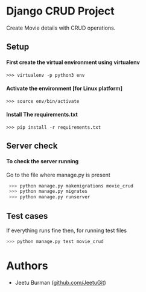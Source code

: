 # Django CRUD Project
Create Movie details with CRUD operations.

## Setup

#### First create the virtual environment using virtualenv
```
>>> virtualenv -p python3 env
```
#### Activate the environment [for Linux platform]
```
>>> source env/bin/activate
```

#### Install The requirements.txt
```
>>> pip install -r requirements.txt
```
## Server check
#### To check the server running
Go to the file where manage.py is present
```sh
 >>> python manage.py makemigrations movie_crud
 >>> python manage.py migrates
 >>> python manage.py runserver
```
## Test cases
If everything runs fine then, for running test files
```sh
>>> python manage.py test movie_crud
```


# Authors
- Jeetu Burman ([github.com/JeetuGit](https://github.com/JeetuGit))
